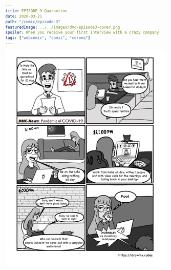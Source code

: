 ```yaml
---
title: EPISODE 3 Quarantine
date: 2020-03-21
path: "/comic/episode-3"
featuredImage: ../../images/dmc-episode3-cover.png
spoiler: When you receive your first interview with a crazy company
tags: ["webcomic", "comic", "corona"]
---
```


![Comic 1](../../images/dmc-episode-3.png)
